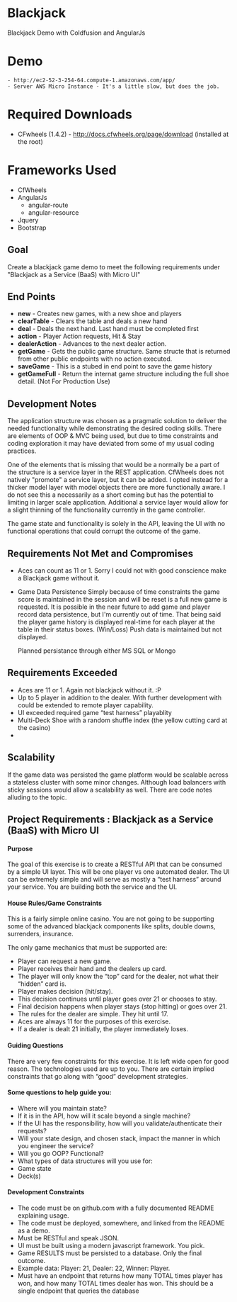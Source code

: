 # Blackjack
Blackjack Demo with Coldfusion and AngularJs

# Demo
	- http://ec2-52-3-254-64.compute-1.amazonaws.com/app/
    - Server AWS Micro Instance - It's a little slow, but does the job.

# Required Downloads
- CFwheels (1.4.2) - http://docs.cfwheels.org/page/download (installed at the root)

# Frameworks Used
- CfWheels
- AngularJs
	- angular-route
    - angular-resource
- Jquery
- Bootstrap


## Goal
Create a blackjack game demo to meet the following requirements under "Blackjack as a Service (BaaS) with Micro UI"

## End Points
- **new** - Creates new games, with a new shoe and players
- **clearTable** - Clears the table and deals a new hand
- **deal** - Deals the next hand. Last hand must be completed first
- **action** - Player Action requests, Hit & Stay
- **dealerAction** - Advances to the next dealer action.
- **getGame** - Gets the public game structure. Same structe that is returned from other public endpoints with no action executed.
- **saveGame** - This is a stubed in end point to save the game history
- **getGameFull** - Return the internat game structure including the full shoe detail. (Not For Production Use)

## Development Notes
The application structure was chosen as a pragmatic solution to deliver the needed functionality while demonstrating the desired coding skills. There are elements of OOP & MVC being used, but due to time constraints and coding exploration it may have deviated from some of my usual coding practices.

One of the elements that is missing that would be a normally be a part of the structure is a service layer in the REST application. CfWheels does not natively "promote" a service layer, but it can be added. I opted instead for a thicker model layer with model objects there are more functionally aware. I do not see this a necessarily as a short coming but has the potential to limiting in larger scale application. Additional a service layer would allow for a slight thinning of the functionality currently in the game controller.

The game state and functionality is solely in the API, leaving the UI with no functional operations that could corrupt the outcome of the game.

## Requirements Not Met and Compromises
- Aces can count as 11 or 1. Sorry I could not with good conscience make a Blackjack game without it.
- Game Data Persistence
	Simply because of time constraints the game score is maintained in the session and will be reset is a full new game is requested. It is possible in the near future to add game and player record data persistence, but I'm currently out of time. That being said the player game history is displayed real-time for each player at the table in their status boxes. (Win/Loss) Push data is maintained but not displayed.
    
    Planned persistance through either MS SQL or Mongo

## Requirements Exceeded
- Aces are 11 or 1. Again not blackjack without it. :P
- Up to 5 player in addition to the dealer. With further development with could be extended to remote player capability.
- UI exceeded required game “test harness” playablity
- Multi-Deck Shoe with a random shuffle index (the yellow cutting card at the casino)
- 

## Scalability 
If the game data was persisted the game platform would be scalable across a stateless cluster with some minor changes. Although load balancers with sticky sessions would allow a scalability as well. There are code notes alluding to the topic.



## Project Requirements : Blackjack as a Service (BaaS) with Micro UI

#### Purpose
The goal of this exercise is to create a RESTful API that can be consumed by a simple UI layer. This will be one player vs one automated dealer. The UI can be extremely simple and will serve as mostly a “test harness” around your service. You are building both the service and the UI.

#### House Rules/Game Constraints
This is a fairly simple online casino. You are not going to be supporting some of the advanced blackjack components like splits, double downs, surrenders, insurance. 

The only game mechanics that must be supported are:
- Player can request a new game.
- Player receives their hand and the dealers up card.
- The player will only know the “top” card for the dealer, not what their “hidden” card is.
- Player makes decision (hit/stay).
- This decision continues until player goes over 21 or chooses to stay.
- Final decision happens when player stays (stop hitting) or goes over 21.
- The rules for the dealer are simple. They hit until 17. 
- Aces are always 11 for the purposes of this exercise.
- If a dealer is dealt 21 initially, the player immediately loses.

#### Guiding Questions
There are very few constraints for this exercise. It is left wide open for good reason. The technologies used are up to you. There are certain implied constraints that go along with “good” development strategies. 

#### Some questions to help guide you:
- Where will you maintain state? 
- If it is in the API, how will it scale beyond a single machine?
- If the UI has the responsibility, how will you validate/authenticate their requests?
- Will your state design, and chosen stack, impact the manner in which you engineer the service?
- Will you go OOP? Functional? 
- What types of data structures will you use for:
- Game state
- Deck(s)

#### Development Constraints
- The code must be on github.com with a fully documented README explaining usage.
- The code must be deployed, somewhere, and linked from the README as a demo.
- Must be RESTful and speak JSON.
- UI must be built using a modern javascript framework. You pick.
- Game RESULTS must be persisted to a database. Only the final outcome. 
- Example data: Player: 21, Dealer: 22, Winner: Player.
- Must have an endpoint that returns how many TOTAL times player has won, and how many TOTAL times dealer has won. This should be a single endpoint that queries the database